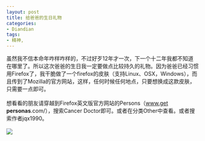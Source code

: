 ```yaml
---
layout: post
title: 给爸爸的生日礼物
categories:
- Diandian
tags:
- 精神, 
---
```

虽然我不信本命年咋样咋样的，不过好歹12年才一次，下一个十二年我都不知道在哪里了。所以这次爸爸的生日我一定要做点比较持久的礼物。因为爸爸已经习惯用Firefox了，我干脆做了一个firefox的皮肤（支持Linux、OSX，Windows），而且传到了Mozilla的官方网站，这样，任何时候任何地点，只要想换成这款皮肤，只需要一点即可。
<br />
<br />想看看的朋友请穿越到Firefox英文版官方网站的Persons（www.get
<strong>personas</strong>.com/），搜索Cancer Doctor即可。或者在分类Other中查看。或者搜索作者jqx1990。
<br />
<br />
<img src="http://m1.img.srcdd.com/farm4/d/2012/0627/10/42DBA0764770442D1033A7B6944ED0D8_B500_900_135_66.PNG" />